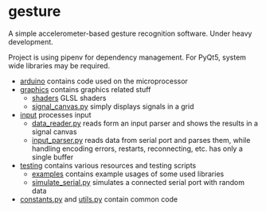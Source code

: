 # gesture

A simple accelerometer-based gesture recognition software.
Under heavy development.

Project is using pipenv for dependency management.
For PyQt5, system wide libraries may be required.

- [arduino](arduino) contains code used on the microprocessor
- [graphics](graphics) contains graphics related stuff
    - [shaders](graphics/shaders) GLSL shaders
    - [signal_canvas.py](graphics/signal_canvas.py) simply displays signals in a grid
- [input](input) processes input
    - [data_reader.py](input/data_reader.py) reads form an input parser and shows
      the results in a signal canvas
    - [input_parser.py](input/input_parser.py) reads data from serial port and parses them,
      while handling encoding errors, restarts, reconnecting, etc. has only a single buffer
- [testing](testing) contains various resources and testing scripts
    - [examples](testing/examples) contains example usages of some used libraries
    - [simulate_serial.py](testing/simulate_serial.py) simulates a connected serial port
      with random data
- [constants.py](constants.py) and [utils.py](utils.py) contain common code
    